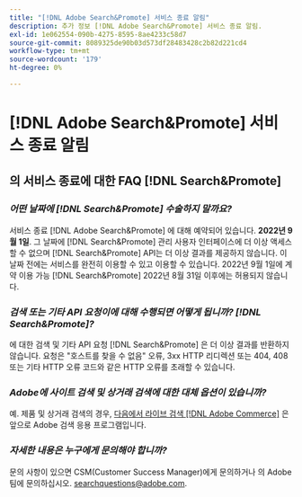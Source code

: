 ```yaml
---
title: "[!DNL Adobe Search&Promote] 서비스 종료 알림"
description: 추가 정보 [!DNL Adobe Search&Promote] 서비스 종료 알림.
exl-id: 1e062554-090b-4275-8595-8ae4233c58d7
source-git-commit: 8089325de90b03d573df28483428c2b82d221cd4
workflow-type: tm+mt
source-wordcount: '179'
ht-degree: 0%

---
```


# [!DNL Adobe Search&Promote] 서비스 종료 알림

## 의 서비스 종료에 대한 FAQ [!DNL Search&Promote]

### **_어떤 날짜에 [!DNL Search&Promote] 수술하지 말까요?_**

서비스 종료 [!DNL Adobe Search&Promote] 에 대해 예약되어 있습니다. **2022년 9월 1일**. 그 날짜에 [!DNL Search&Promote] 관리 사용자 인터페이스에 더 이상 액세스할 수 없으며 [!DNL Search&Promote] API는 더 이상 결과를 제공하지 않습니다. 이 날짜 전에는 서비스를 완전히 이용할 수 있고 이용할 수 있습니다. 2022년 9월 1일에 계약 이용 가능 [!DNL Search&Promote] 2022년 8월 31일 이후에는 허용되지 않습니다.

### **_검색 또는 기타 API 요청이에 대해 수행되면 어떻게 됩니까? [!DNL Search&Promote]?_**

에 대한 검색 및 기타 API 요청 [!DNL Search&Promote] 은 더 이상 결과를 반환하지 않습니다. 요청은 &quot;호스트를 찾을 수 없음&quot; 오류, 3xx HTTP 리디렉션 또는 404, 408 또는 기타 HTTP 오류 코드와 같은 HTTP 오류를 초래할 수 있습니다.

### **_Adobe에 사이트 검색 및 상거래 검색에 대한 대체 옵션이 있습니까?_**

예. 제품 및 상거래 검색의 경우, [다음에서 라이브 검색 [!DNL Adobe Commerce]](https://devdocs.magento.com/live-search/overview.html) 은 앞으로 Adobe 검색 응용 프로그램입니다.

<!-- ### **_Can Adobe recommend any frameworks or platforms that offer features similar to Search&Promote?_**

  Yes. If the Search&Promote feature is critical to your marketing strategy, consider the many open-source frameworks that exist to power search, including [Apache Solr](https://solr.apache.org/) and [Elastic Free and Open](https://www.elastic.co/about/free-and-open).  

  Also, both [AWS](https://aws.amazon.com/cloudsearch/) and [Microsoft&reg; Azure](https://azure.microsoft.com/en-us/services/search/) provide cloud-native search capabilities on their respective cloud platforms. You can integrate both options into Adobe Experience Manager Sites to power site search and more. -->

### **_자세한 내용은 누구에게 문의해야 합니까?_**

문의 사항이 있으면 CSM(Customer Success Manager)에게 문의하거나 의 Adobe 팀에 문의하십시오. [searchquestions@adobe.com](mailto:searchquestions@adobe.com).
